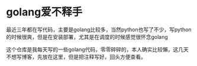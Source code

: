 # golang爱不释手
最近三年都在写代码，主要是golang比较多，当然python也写了不少，写python的时候很爽，但是在安装部署，尤其是在调度的时候感觉很怀念golang

这个仓库是我每天写的一些golang代码，零零碎碎的，本人确实比较懶，这几天不想写博客，先放在这里，但是把注释写好。回头方便查看。

